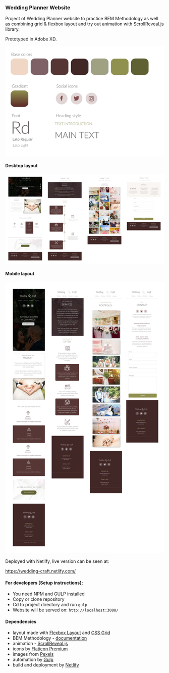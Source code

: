 ### Wedding Planner Website

Project of Wedding Planner website to practice BEM Methodology as well as combining grid & flexbox layout and try out animation with ScrollReveal.js library.

Prototyped in Adobe XD.

![style guide](readme-img/style-guide.jpg)

#### Desktop layout
![prototype-desktop](readme-img/wedding-craft-desktop.jpg)

#### Mobile layout
![prototype-mobile](readme-img/wedding-craft-mobile.jpg)

Deployed with Netlify, live version can be seen at:

https://wedding-craft.netlify.com/

#### For developers [Setup instructions];
* You need NPM and GULP installed
* Copy or clone repository
* Cd to project directory and run `gulp`
* Website will be served on: `http://localhost:3000/`


#### Dependencies
* layout made with [Flexbox Layout](https://css-tricks.com/snippets/css/a-guide-to-flexbox/) and [CSS Grid](https://css-tricks.com/snippets/css/complete-guide-grid/)
* BEM Methodology - [documentation](https://en.bem.info/)
* animation - [ScrollReveal.js](https://scrollrevealjs.org/)
* icons by [Flaticon Premium](https://www.flaticon.com/)
* images from [Pexels](https://www.pexels.com/)
* automation by [Gulp](https://gulpjs.com/)
* build and deployment by [Netlify](https://www.netlify.com/)